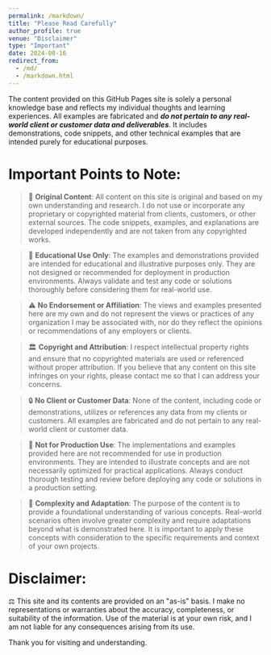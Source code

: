 ```yaml
---
permalink: /markdown/
title: "Please Read Carefully"
author_profile: true
venue: "Disclaimer"
type: "Important"
date: 2024-08-16
redirect_from: 
  - /md/
  - /markdown.html
---
```


The content provided on this GitHub Pages site is solely a personal knowledge base and reflects my individual thoughts and learning experiences. All examples are fabricated and ***do not pertain to any real-world client or customer data and deliverables***. It includes demonstrations, code snippets, and other technical examples that are intended purely for educational purposes. 

# Important Points to Note:

> 💼 **Original Content**: All content on this site is original and based on my own understanding and research. I do not use or incorporate any proprietary or copyrighted material from clients, customers, or other external sources. The code snippets, examples, and explanations are developed independently and are not taken from any copyrighted works.

> 📜 **Educational Use Only**: The examples and demonstrations provided are intended for educational and illustrative purposes only. They are not designed or recommended for deployment in production environments. Always validate and test any code or solutions thoroughly before considering them for real-world use.

> ⚠️ **No Endorsement or Affiliation**: The views and examples presented here are my own and do not represent the views or practices of any organization I may be associated with, nor do they reflect the opinions or recommendations of any employers or clients.

> 🏛️ **Copyright and Attribution**: I respect intellectual property rights and ensure that no copyrighted materials are used or referenced without proper attribution. If you believe that any content on this site infringes on your rights, please contact me so that I can address your concerns.

> 🔒 **No Client or Customer Data**: None of the content, including code or demonstrations, utilizes or references any data from my clients or customers. All examples are fabricated and do not pertain to any real-world client or customer data.

> 📝 **Not for Production Use**: The implementations and examples provided here are not recommended for use in production environments. They are intended to illustrate concepts and are not necessarily optimized for practical applications. Always conduct thorough testing and review before deploying any code or solutions in a production setting.

> 🛑 **Complexity and Adaptation**: The purpose of the content is to provide a foundational understanding of various concepts. Real-world scenarios often involve greater complexity and require adaptations beyond what is demonstrated here. It is important to apply these concepts with consideration to the specific requirements and context of your own projects.

#  Disclaimer: 

⚖️ This site and its contents are provided on an "as-is" basis. I make no representations or warranties about the accuracy, completeness, or suitability of the information. Use of the material is at your own risk, and I am not liable for any consequences arising from its use.

Thank you for visiting and understanding.
